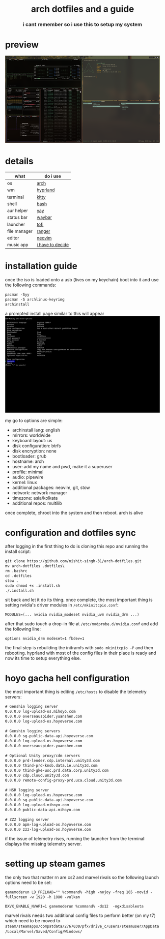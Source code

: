 <div align="center">
  <h1> arch dotfiles and a guide </h1>
  <h3> i cant remember so i use this to setup my system </h3>
</div>

# preview
![](https://github.com/nishit-singh-31/arch-dotfiles/blob/main/gruvbox.png)

# details

| what | do i use |
|------|------|
| os           | [arch](https://archlinux.org/)                                  |   
| wm           | [hyprland](https://hyprland.org/)                               |
| terminal     | [kitty](https://sw.kovidgoyal.net/kitty/)                       | 
| shell        | [bash](https://www.gnu.org/software/bash/)                      |
| aur helper   | [yay](https://github.com/Jguer/yay)                             | 
| status bar   | [waybar](https://github.com/Alexays/Waybar/)                    |
| launcher     | [tofi](https://github.com/philj56/tofi/)                        |
| file manager | [ranger](https://github.com/ranger/ranger/)                     |
| editor       | [neovim](https://neovim.io/)                                    |
| music app    | [i have to decide](https://www.youtube.com/watch?v=dcPeE4uDQ0I) |

# installation guide

once the iso is loaded onto a usb (lives on my keychain) boot into it and use the following commands:
```
pacman -Syy
pacman -S archlinux-keyring
archinstall
```
a prompted install page similar to this will appear 
![](https://github.com/nishit-singh-31/arch-dotfiles/blob/main/archinstall.png)

my go to options are simple:
- archinstall lang: english
- mirrors: worldwide
- keyboard layout: us
- disk configuration: btrfs
- disk encryption: none
- bootloader: grub
- hostname: arch
- user: add my name and pwd, make it a superuser
- profile: minimal
- audio: pipewire
- kernel: linux
- additional packages: neovim, git, stow
- network: network manager
- timezone: asia/kolkata
- additional repos: multilib

once complete, chroot into the system and then reboot. arch is alive

# configuration and dotfiles sync

after logging in the first thing to do is cloning this repo and running the install script:
```
git clone https://github.com/nishit-singh-31/arch-dotfiles.git
mv arch-dotfiles .dotfiles\
rm .bashrc
cd .dotfiles
stow .
sudo chmod +x .install.sh
./.install.sh
```
sit back and let it do its thing. once complete, the most important thing is setting nvidia's driver modules in ```/etc/mkinitcpio.conf```:
```
MODULES=(... nvidia nvidia_modeset nvidia_uvm nvidia_drm ...)
```
after that sudo touch a drop-in file at ```/etc/modprobe.d/nvidia.conf``` and add the following line:
```
options nvidia_drm modeset=1 fbdev=1
```
the final step is rebuilding the initramfs with ```sudo mkinitcpio -P``` and then rebooting.
hyprland with most of the config files in their place is ready and now its time to setup everything else.

# hoyo gacha hell configuration

the most important thing is editing ```/etc/hosts``` to disable the telemetry servers:
```
# Genshin logging server
0.0.0.0 log-upload-os.mihoyo.com
0.0.0.0 overseauspider.yuanshen.com
0.0.0.0 log-upload-os.hoyoverse.com

# Genshin logging servers
0.0.0.0 sg-public-data-api.hoyoverse.com
0.0.0.0 log-upload-os.hoyoverse.com
0.0.0.0 overseauspider.yuanshen.com

# Optional Unity proxy/cdn servers
0.0.0.0 prd-lender.cdp.internal.unity3d.com
0.0.0.0 thind-prd-knob.data.ie.unity3d.com
0.0.0.0 thind-gke-usc.prd.data.corp.unity3d.com
0.0.0.0 cdp.cloud.unity3d.com
0.0.0.0 remote-config-proxy-prd.uca.cloud.unity3d.com

# HSR logging server
0.0.0.0 log-upload-os.hoyoverse.com
0.0.0.0 sg-public-data-api.hoyoverse.com
0.0.0.0 log-upload.mihoyo.com
0.0.0.0 public-data-api.mihoyo.com

# ZZZ logging server
0.0.0.0 apm-log-upload-os.hoyoverse.com
0.0.0.0 zzz-log-upload-os.hoyoverse.com
```
if the issue of telemetry rises, running the launcher from the terminal displays the missing telemetry server.

# setting up steam games

the only two that matter rn are cs2 and marvel rivals so the following launch options need to be set:
```
gamemoderun LD_PRELOAD="" %command% -high -nojoy -freq 165 -novid -fullscreen -w 1920 -h 1080 -vulkan
```
```
DXVK_ENABLE_NVAPI=1 gamemoderun %command% -dx12  -ngxdisableota
```
marvel rivals needs two additional config files to perform better (on my t7) which need to be moved to ```steam/steamapps/compatdata/2767030/pfx/drive_c/users/steamuser/AppData/Local/Marvel/Saved/Config/Windows/```
